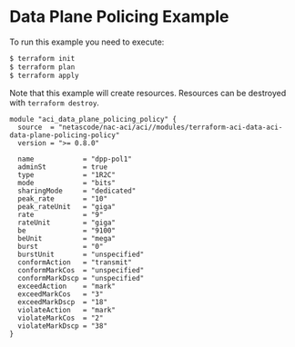 <!-- BEGIN_TF_DOCS -->
# Data Plane Policing Example

To run this example you need to execute:

```bash
$ terraform init
$ terraform plan
$ terraform apply
```

Note that this example will create resources. Resources can be destroyed with `terraform destroy`.

```hcl
module "aci_data_plane_policing_policy" {
  source  = "netascode/nac-aci/aci//modules/terraform-aci-data-aci-data-plane-policing-policy"
  version = ">= 0.8.0"

  name            = "dpp-pol1"
  adminSt         = true
  type            = "1R2C"
  mode            = "bits"
  sharingMode     = "dedicated"
  peak_rate       = "10"
  peak_rateUnit   = "giga"
  rate            = "9"
  rateUnit        = "giga"
  be              = "9100"
  beUnit          = "mega"
  burst           = "0"
  burstUnit       = "unspecified"
  conformAction   = "transmit"
  conformMarkCos  = "unspecified"
  conformMarkDscp = "unspecified"
  exceedAction    = "mark"
  exceedMarkCos   = "3"
  exceedMarkDscp  = "18"
  violateAction   = "mark"
  violateMarkCos  = "2"
  violateMarkDscp = "38"
}
```
<!-- END_TF_DOCS -->